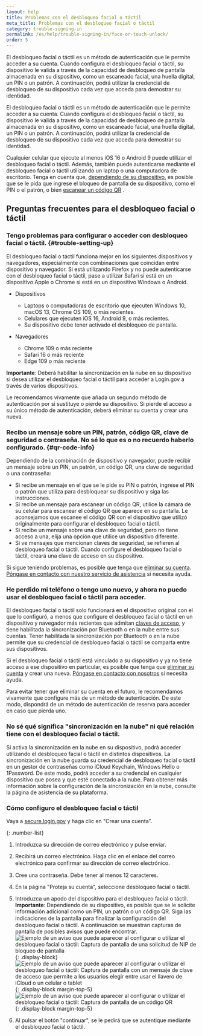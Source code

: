 ```yaml
---
layout: help
title: Problemas con el desbloqueo facial o táctil
meta_title: Problemas con el desbloqueo facial o táctil
category: trouble-signing-in
permalink: /es/help/trouble-signing-in/face-or-touch-unlock/
order: 5
---
```

El desbloqueo facial o táctil es un método de autenticación que le permite acceder a su cuenta. Cuando configura el desbloqueo facial o táctil, su dispositivo le valida a través de la capacidad de desbloqueo de pantalla almacenada en su dispositivo, como un escaneado facial, una huella digital, un PIN o un patrón. A continuación, podrá utilizar la credencial de desbloqueo de su dispositivo cada vez que acceda para demostrar su identidad.

El desbloqueo facial o táctil es un método de autenticación que le permite acceder a su cuenta. Cuando configura el desbloqueo facial o táctil, su dispositivo le valida a través de la capacidad de desbloqueo de pantalla almacenada en su dispositivo, como un escaneado facial, una huella digital, un PIN o un patrón. A continuación, podrá utilizar la credencial de desbloqueo de su dispositivo cada vez que acceda para demostrar su identidad.

Cualquier celular que ejecute al menos iOS 16 o Android 9 puede utilizar el desbloqueo facial o táctil. Además, también puede autenticarse mediante el desbloqueo facial o táctil utilizando un laptop o una computadora de escritorio. Tenga en cuenta que, [dependiendo de su dispositivo](#trouble-setting-up), es posible que se le pida que ingrese el bloqueo de pantalla de su dispositivo, como el PIN o el patrón, o bien [escanear un código QR](#qr-code-info) .

## Preguntas frecuentes para el desbloqueo facial o táctil

### Tengo problemas para configurar o acceder con desbloqueo facial o táctil. {#trouble-setting-up}

El desbloqueo facial o táctil funciona mejor en los siguientes dispositivos y navegadores, especialmente con combinaciones que coincidan entre dispositivo y navegador. Si está utilizando Firefox y no puede autenticarse con el desbloqueo facial o táctil, pase a utilizar Safari si está en un dispositivo Apple o Chrome si está en un dispositivo Windows o Android.

* Dispositivos
    * Laptops o computadoras de escritorio que ejecuten Windows 10, macOS 13, Chrome OS 109, o más recientes.
    * Celulares que ejecuten iOS 16, Android 9, o más recientes.
    * Su dispositivo debe tener activado el desbloqueo de pantalla.

* Navegadores
    * Chrome 109 o más reciente
    * Safari 16 o más reciente
    * Edge 109 o más reciente

**Importante**: Deberá habilitar la sincronización en la nube en su dispositivo si desea utilizar el desbloqueo facial o táctil para acceder a Login.gov a través de varios dispositivos.

Le recomendamos vivamente que añada un segundo método de autenticación por si sustituye o pierde su dispositivo. Si pierde el acceso a su único método de autenticación, deberá eliminar su cuenta y crear una nueva.

### Recibo un mensaje sobre un PIN, patrón, código QR, clave de seguridad o contraseña. No sé lo que es o no recuerdo haberlo configurado. {#qr-code-info}
Dependiendo de la combinación de dispositivo y navegador, puede recibir un mensaje sobre un PIN, un patrón, un código QR, una clave de seguridad o una contraseña:

* Si recibe un mensaje en el que se le pide su PIN o patrón, ingrese el PIN o patrón que utiliza para desbloquear su dispositivo y siga las instrucciones.
* Si recibe un mensaje para escanear un código QR, utilice la cámara de su celular para escanear el código QR que aparece en su pantalla. Le aconsejamos que escanee el código QR con el dispositivo que utilizó originalmente para configurar el desbloqueo facial o táctil.
* Si recibe un mensaje sobre una clave de seguridad, pero no tiene acceso a una, elija una opción que utilice un dispositivo diferente.
* Si ve mensajes que mencionan claves de seguridad, se refieren al desbloqueo facial o táctil. Cuando configure el desbloqueo facial o táctil, creará una clave de acceso en su dispositivo.

Si sigue teniendo problemas, es posible que tenga que [eliminar su cuenta](/es/help/manage-your-account/delete-your-account/). [Póngase en contacto con nuestro servicio de asistencia](/es/contact/) si necesita ayuda.

### He perdido mi teléfono o tengo uno nuevo, y ahora no puedo usar el desbloqueo facial o táctil para acceder.

El desbloqueo facial o táctil solo funcionará en el dispositivo original con el que lo configuró, a menos que configure el desbloqueo facial o táctil en un dispositivo y navegador más recientes que admitan [claves de acceso](https://fidoalliance.org/passkeys/), y tiene habilitada la sincronización por Bluetooth o en la nube entre sus cuentas. Tener habilitada la sincronización por Bluetooth o en la nube permite que su credencial de desbloqueo facial o táctil se comparta entre sus dispositivos.

Si el desbloqueo facial o táctil está vinculado a su dispositivo y ya no tiene acceso a ese dispositivo en particular, es posible que tenga que [eliminar su cuenta](/es/help/manage-your-account/delete-your-account/) y crear una nueva. [Póngase en contacto con nosotros](/es/contact/) si necesita ayuda.

Para evitar tener que eliminar su cuenta en el futuro, le recomendamos vivamente que configure más de un método de autenticación. De este modo, dispondrá de un método de autenticación de reserva para acceder en caso que pierda uno.

### No sé qué significa "sincronización en la nube" ni qué relación tiene con el desbloqueo facial o táctil.
Si activa la sincronización en la nube en su dispositivo, podrá acceder utilizando el desbloqueo facial o táctil en distintos dispositivos. La sincronización en la nube guarda su credencial de desbloqueo facial o táctil en un gestor de contraseñas como iCloud Keychain, Windows Hello o 1Password. De este modo, podrá acceder a su credencial en cualquier dispositivo que posea y que esté conectado a la nube. Para obtener más información sobre la configuración de la sincronización en la nube, consulte la página de asistencia de su plataforma.

### Cómo configuro el desbloqueo facial o táctil 

Vaya a [secure.login.gov](https://secure.login.gov/es) y haga clic en "Crear una cuenta".

{: .number-list}
1. Introduzca su dirección de correo electrónico y pulse enviar.
2. Recibirá un correo electrónico. Haga clic en el enlace del correo electrónico para conﬁrmar su dirección de correo electrónico.
3. Cree una contraseña. Debe tener al menos 12 caracteres.
4. En la página "Proteja su cuenta", seleccione desbloqueo facial o táctil.
5. Introduzca un apodo del dispositivo para el desbloqueo facial o táctil.
    **Importante**: Dependiendo de su dispositivo, es posible que se le solicite información adicional como un PIN, un patrón o un código QR. Siga las indicaciones de la pantalla para ﬁnalizar la configuración del desbloqueo facial o táctil. A continuación se muestran capturas de pantalla de posibles avisos que puede encontrar.
    ![Ejemplo de un aviso que puede aparecer al configurar o utilizar el desbloqueo facial o táctil: Captura de pantalla de una solicitud de NIP de bloqueo de pantalla](/assets/img/help/face-touch-unlock/android-screen-lock.png){: .display-block}
    ![Ejemplo de un aviso que puede aparecer al configurar o utilizar el desbloqueo facial o táctil: Captura de pantalla con un mensaje de clave de acceso que permite a los usuarios elegir entre usar el llavero de iCloud o un celular o tablet](/assets/img/help/face-touch-unlock/iphone-screen-lock.png){: .display-block margin-top-5}
    ![Ejemplo de un aviso que puede aparecer al configurar o utilizar el desbloqueo facial o táctil: Captura de pantalla de un código QR](/assets/img/help/face-touch-unlock/passkey-screen-shot.png){: .display-block margin-top-5}

6. Al pulsar el botón "continuar", se le pedirá que se autentique mediante el desbloqueo facial o táctil.
